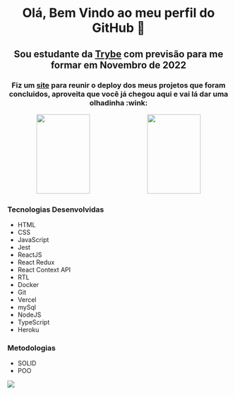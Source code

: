 <div>
  <h1 align="center">Olá, Bem Vindo ao meu perfil do GitHub 👋</h1>
  <h2 align="center">Sou estudante da <a target="_blank" href="https://www.betrybe.com/">Trybe</a> com previsão para me formar em Novembro de 2022</h2>
</div>

<h3 align="center">Fiz um <a target="_blank" href="https://pedrindev-ls.github.io/basic-info/">site</a> para reunir o deploy dos meus projetos que foram concluidos, aproveita que você já chegou aqui e vai lá dar uma olhadinha :wink:</h3>

<div align="center">
  <img height="180em" width="49%" src="https://github-readme-stats.vercel.app/api?username=pedrindev-ls&show_icons=true&theme=tokyonight&include_all_commits=true&count_private=true"/>
  <img height="180em" width="49%" src="https://github-readme-stats.vercel.app/api/top-langs/?username=pedrindev-ls&layout=compact&langs_count=7&theme=tokyonight"/>
</div>

<div>
  <h3>Tecnologias Desenvolvidas</h3>
  <ul>
    <li>HTML</li>
    <li>CSS</li>
    <li>JavaScript</li>
    <li>Jest</li>
    <li>ReactJS</li>
    <li>React Redux</li>
    <li>React Context API</li>
    <li>RTL</li>
    <li>Docker</li>
    <li>Git</li>
    <li>Vercel</li>
    <li>mySql</li>
    <li>NodeJS</li>
    <li>TypeScript</li>
    <li>Heroku</li>
  </ul>
  <h3>Metodologias</h3>
  <ul>
    <li>SOLID</li>
    <li>POO</li>
  </ul>
</div>

<a href="https://www.linkedin.com/in/pedrovieira12/" target="_blank">
  <img src="https://img.shields.io/badge/-LinkedIn-%230077B5?style=for-the-badge&logo=linkedin&logoColor=white" target="_blank">
</a>
<!--
**pedrindev-ls/pedrindev-ls** is a ✨ _special_ ✨ repository because its `README.md` (this file) appears on your GitHub profile.

Here are some ideas to get you started:

- 🔭 I’m currently working on ...
- 🌱 I’m currently learning ...
- 👯 I’m looking to collaborate on ...
- 🤔 I’m looking for help with ...
- 💬 Ask me about ...
- 📫 How to reach me: ...
- 😄 Pronouns: ...
- ⚡ Fun fact: ...
-->
